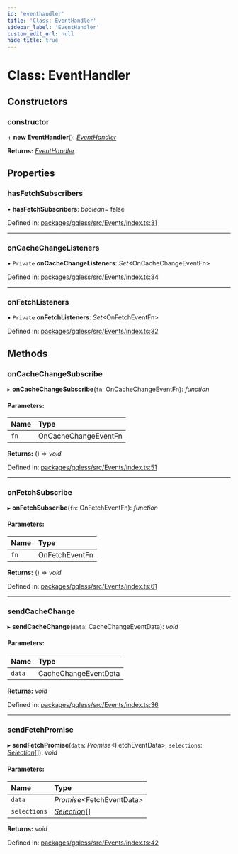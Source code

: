 ```yaml
---
id: 'eventhandler'
title: 'Class: EventHandler'
sidebar_label: 'EventHandler'
custom_edit_url: null
hide_title: true
---
```


# Class: EventHandler

## Constructors

### constructor

\+ **new EventHandler**(): [_EventHandler_](eventhandler.md)

**Returns:** [_EventHandler_](eventhandler.md)

## Properties

### hasFetchSubscribers

• **hasFetchSubscribers**: _boolean_= false

Defined in: [packages/gqless/src/Events/index.ts:31](https://github.com/gqless/gqless/blob/master/packages/gqless/src/Events/index.ts#L31)

---

### onCacheChangeListeners

• `Private` **onCacheChangeListeners**: _Set_<OnCacheChangeEventFn\>

Defined in: [packages/gqless/src/Events/index.ts:34](https://github.com/gqless/gqless/blob/master/packages/gqless/src/Events/index.ts#L34)

---

### onFetchListeners

• `Private` **onFetchListeners**: _Set_<OnFetchEventFn\>

Defined in: [packages/gqless/src/Events/index.ts:32](https://github.com/gqless/gqless/blob/master/packages/gqless/src/Events/index.ts#L32)

## Methods

### onCacheChangeSubscribe

▸ **onCacheChangeSubscribe**(`fn`: OnCacheChangeEventFn): _function_

#### Parameters:

| Name | Type                 |
| :--- | :------------------- |
| `fn` | OnCacheChangeEventFn |

**Returns:** () => _void_

Defined in: [packages/gqless/src/Events/index.ts:51](https://github.com/gqless/gqless/blob/master/packages/gqless/src/Events/index.ts#L51)

---

### onFetchSubscribe

▸ **onFetchSubscribe**(`fn`: OnFetchEventFn): _function_

#### Parameters:

| Name | Type           |
| :--- | :------------- |
| `fn` | OnFetchEventFn |

**Returns:** () => _void_

Defined in: [packages/gqless/src/Events/index.ts:61](https://github.com/gqless/gqless/blob/master/packages/gqless/src/Events/index.ts#L61)

---

### sendCacheChange

▸ **sendCacheChange**(`data`: CacheChangeEventData): _void_

#### Parameters:

| Name   | Type                 |
| :----- | :------------------- |
| `data` | CacheChangeEventData |

**Returns:** _void_

Defined in: [packages/gqless/src/Events/index.ts:36](https://github.com/gqless/gqless/blob/master/packages/gqless/src/Events/index.ts#L36)

---

### sendFetchPromise

▸ **sendFetchPromise**(`data`: _Promise_<FetchEventData\>, `selections`: [_Selection_](selection.md)[]): _void_

#### Parameters:

| Name         | Type                          |
| :----------- | :---------------------------- |
| `data`       | _Promise_<FetchEventData\>    |
| `selections` | [_Selection_](selection.md)[] |

**Returns:** _void_

Defined in: [packages/gqless/src/Events/index.ts:42](https://github.com/gqless/gqless/blob/master/packages/gqless/src/Events/index.ts#L42)
